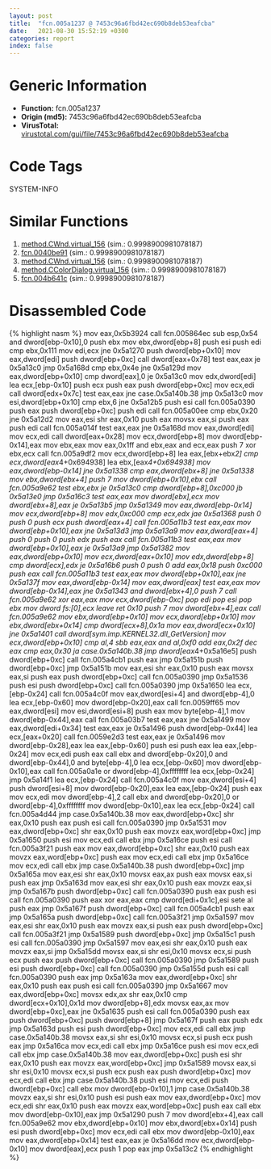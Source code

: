 ```yaml
---
layout: post
title:  "fcn.005a1237 @ 7453c96a6fbd42ec690b8deb53eafcba"
date:   2021-08-30 15:52:19 +0300
categories: report
index: false
---
```


# Generic Information
- **Function:** fcn.005a1237
- **Origin (md5):** 7453c96a6fbd42ec690b8deb53eafcba
- **VirusTotal:** [virustotal.com/gui/file/7453c96a6fbd42ec690b8deb53eafcba][virustotal_ref]

# Code Tags
<span class="tag" id="SYSTEM-INFO">SYSTEM-INFO</span>


# Similar Functions

1. [method.CWnd.virtual\_156][similar_1_ref] (sim.: 0.9998900981078187)
2. [fcn.0040be91][similar_2_ref] (sim.: 0.9998900981078187)
3. [method.CWnd.virtual\_156][similar_3_ref] (sim.: 0.9998900981078187)
4. [method.CColorDialog.virtual\_156][similar_4_ref] (sim.: 0.9998900981078187)
5. [fcn.004b641c][similar_5_ref] (sim.: 0.9998900981078187)


# Disassembled Code

{% highlight nasm %}
mov eax,0x5b3924
call fcn.005864ec
sub esp,0x54
and dword[ebp-0x10],0
push ebx
mov ebx,dword[ebp+8]
push esi
push edi
cmp ebx,0x111
mov edi,ecx
jne 0x5a1270
push dword[ebp+0x10]
mov eax,dword[edi]
push dword[ebp+0xc]
call dword[eax+0x78]
test eax,eax
je 0x5a13c0
jmp 0x5a168d
cmp ebx,0x4e
jne 0x5a129d
mov eax,dword[ebp+0x10]
cmp dword[eax],0
je 0x5a13c0
mov edx,dword[edi]
lea ecx,[ebp-0x10]
push ecx
push eax
push dword[ebp+0xc]
mov ecx,edi
call dword[edx+0x7c]
test eax,eax
jne case.0x5a140b.38
jmp 0x5a13c0
mov esi,dword[ebp+0x10]
cmp ebx,6
jne 0x5a12b5
push esi
call fcn.005a0390
push eax
push dword[ebp+0xc]
push edi
call fcn.005a00ee
cmp ebx,0x20
jne 0x5a12d2
mov eax,esi
shr eax,0x10
push eax
movsx eax,si
push eax
push edi
call fcn.005a014f
test eax,eax
jne 0x5a168d
mov eax,dword[edi]
mov ecx,edi
call dword[eax+0x28]
mov ecx,dword[ebp+8]
mov dword[ebp-0x14],eax
mov ebx,eax
mov eax,0x1ff
and ebx,eax
and ecx,eax
push 7
xor ebx,ecx
call fcn.005a9df2
mov ecx,dword[ebp+8]
lea eax,[ebx+ebx*2]
cmp ecx,dword[eax*4+0x694938]
lea ebx,[eax*4+0x694938]
mov eax,dword[ebp-0x14]
jne 0x5a1338
cmp eax,dword[ebx+8]
jne 0x5a1338
mov ebx,dword[ebx+4]
push 7
mov dword[ebp+0x10],ebx
call fcn.005a9e62
test ebx,ebx
je 0x5a13c0
cmp dword[ebp+8],0xc000
jb 0x5a13e0
jmp 0x5a16c3
test eax,eax
mov dword[ebx],ecx
mov dword[ebx+8],eax
je 0x5a13b5
jmp 0x5a1349
mov eax,dword[ebp-0x14]
mov ecx,dword[ebp+8]
mov edx,0xc000
cmp ecx,edx
jae 0x5a1368
push 0
push 0
push ecx
push dword[eax+4]
call fcn.005a11b3
test eax,eax
mov dword[ebp+0x10],eax
jne 0x5a13d3
jmp 0x5a13a9
mov eax,dword[eax+4]
push 0
push 0
push edx
push eax
call fcn.005a11b3
test eax,eax
mov dword[ebp+0x10],eax
je 0x5a13a9
jmp 0x5a1382
mov eax,dword[ebp+0x10]
mov ecx,dword[eax+0x10]
mov edx,dword[ebp+8]
cmp dword[ecx],edx
je 0x5a16b6
push 0
push 0
add eax,0x18
push 0xc000
push eax
call fcn.005a11b3
test eax,eax
mov dword[ebp+0x10],eax
jne 0x5a137f
mov eax,dword[ebp-0x14]
mov eax,dword[eax]
test eax,eax
mov dword[ebp-0x14],eax
jne 0x5a1343
and dword[ebx+4],0
push 7
call fcn.005a9e62
xor eax,eax
mov ecx,dword[ebp-0xc]
pop edi
pop esi
pop ebx
mov dword fs:[0],ecx
leave
ret 0x10
push 7
mov dword[ebx+4],eax
call fcn.005a9e62
mov ebx,dword[ebp+0x10]
mov ecx,dword[ebp+0x10]
mov ebx,dword[ebx+0x14]
cmp dword[ecx+8],0x1a
mov eax,dword[ecx+0x10]
jne 0x5a1401
call dword[sym.imp.KERNEL32.dll_GetVersion]
mov ecx,dword[ebp+0x10]
cmp al,4
sbb eax,eax
and al,0xf0
add eax,0x2f
dec eax
cmp eax,0x30
ja case.0x5a140b.38
jmp dword[eax*4+0x5a16e5]
push dword[ebp+0xc]
call fcn.005a4cb1
push eax
jmp 0x5a151b
push dword[ebp+0xc]
jmp 0x5a151b
mov eax,esi
shr eax,0x10
push eax
movsx eax,si
push eax
push dword[ebp+0xc]
call fcn.005a0390
jmp 0x5a1536
push esi
push dword[ebp+0xc]
call fcn.005a0390
jmp 0x5a1650
lea ecx,[ebp-0x24]
call fcn.005a4c0f
mov eax,dword[esi+4]
and dword[ebp-4],0
lea ecx,[ebp-0x60]
mov dword[ebp-0x20],eax
call fcn.0059ff65
mov eax,dword[esi]
mov esi,dword[esi+8]
push eax
mov byte[ebp-4],1
mov dword[ebp-0x44],eax
call fcn.005a03b7
test eax,eax
jne 0x5a1499
mov eax,dword[edi+0x34]
test eax,eax
je 0x5a1496
push dword[ebp-0x44]
lea ecx,[eax+0x20]
call fcn.0059e2d3
test eax,eax
je 0x5a1496
mov dword[ebp-0x28],eax
lea eax,[ebp-0x60]
push esi
push eax
lea eax,[ebp-0x24]
mov ecx,edi
push eax
call ebx
and dword[ebp-0x20],0
and dword[ebp-0x44],0
and byte[ebp-4],0
lea ecx,[ebp-0x60]
mov dword[ebp-0x10],eax
call fcn.005a0a1e
or dword[ebp-4],0xffffffff
lea ecx,[ebp-0x24]
jmp 0x5a14f1
lea ecx,[ebp-0x24]
call fcn.005a4c0f
mov eax,dword[esi+4]
push dword[esi+8]
mov dword[ebp-0x20],eax
lea eax,[ebp-0x24]
push eax
mov ecx,edi
mov dword[ebp-4],2
call ebx
and dword[ebp-0x20],0
or dword[ebp-4],0xffffffff
mov dword[ebp-0x10],eax
lea ecx,[ebp-0x24]
call fcn.005a4d44
jmp case.0x5a140b.38
mov eax,dword[ebp+0xc]
shr eax,0x10
push eax
push esi
call fcn.005a0390
jmp 0x5a1531
mov eax,dword[ebp+0xc]
shr eax,0x10
push eax
movzx eax,word[ebp+0xc]
jmp 0x5a1650
push esi
mov ecx,edi
call ebx
jmp 0x5a16ce
push esi
call fcn.005a3f21
push eax
mov eax,dword[ebp+0xc]
shr eax,0x10
push eax
movzx eax,word[ebp+0xc]
push eax
mov ecx,edi
call ebx
jmp 0x5a16ce
mov ecx,edi
call ebx
jmp case.0x5a140b.38
push dword[ebp+0xc]
jmp 0x5a165a
mov eax,esi
shr eax,0x10
movsx eax,ax
push eax
movsx eax,si
push eax
jmp 0x5a163d
mov eax,esi
shr eax,0x10
push eax
movzx eax,si
jmp 0x5a167b
push dword[ebp+0xc]
call fcn.005a0390
push eax
push esi
call fcn.005a0390
push eax
xor eax,eax
cmp dword[edi+0x1c],esi
sete al
push eax
jmp 0x5a167f
push dword[ebp+0xc]
call fcn.005a4cb1
push eax
jmp 0x5a165a
push dword[ebp+0xc]
call fcn.005a3f21
jmp 0x5a1597
mov eax,esi
shr eax,0x10
push eax
movzx eax,si
push eax
push dword[ebp+0xc]
call fcn.005a3f21
jmp 0x5a1589
push dword[ebp+0xc]
jmp 0x5a15c1
push esi
call fcn.005a0390
jmp 0x5a1597
mov eax,esi
shr eax,0x10
push eax
movzx eax,si
jmp 0x5a15dd
movsx eax,si
shr esi,0x10
movsx ecx,si
push ecx
push eax
push dword[ebp+0xc]
call fcn.005a0390
jmp 0x5a1589
push esi
push dword[ebp+0xc]
call fcn.005a0390
jmp 0x5a155d
push esi
call fcn.005a0390
push eax
jmp 0x5a163a
mov eax,dword[ebp+0xc]
shr eax,0x10
push eax
push esi
call fcn.005a0390
jmp 0x5a1667
mov eax,dword[ebp+0xc]
movsx edx,ax
shr eax,0x10
cmp dword[ecx+0x10],0x1d
mov dword[ebp+8],edx
movsx eax,ax
mov dword[ebp+0xc],eax
jne 0x5a1635
push esi
call fcn.005a0390
push eax
push dword[ebp+0xc]
push dword[ebp+8]
jmp 0x5a167f
push eax
push edx
jmp 0x5a163d
push esi
push dword[ebp+0xc]
mov ecx,edi
call ebx
jmp case.0x5a140b.38
movsx eax,si
shr esi,0x10
movsx ecx,si
push ecx
push eax
jmp 0x5a16ca
mov ecx,edi
call ebx
jmp 0x5a16ce
push esi
mov ecx,edi
call ebx
jmp case.0x5a140b.38
mov eax,dword[ebp+0xc]
push esi
shr eax,0x10
push eax
movzx eax,word[ebp+0xc]
jmp 0x5a1589
movsx eax,si
shr esi,0x10
movsx ecx,si
push ecx
push eax
push dword[ebp+0xc]
mov ecx,edi
call ebx
jmp case.0x5a140b.38
push esi
mov ecx,edi
push dword[ebp+0xc]
call ebx
mov dword[ebp-0x10],1
jmp case.0x5a140b.38
movzx eax,si
shr esi,0x10
push esi
push eax
mov eax,dword[ebp+0xc]
mov ecx,edi
shr eax,0x10
push eax
movzx eax,word[ebp+0xc]
push eax
call ebx
mov dword[ebp-0x10],eax
jmp 0x5a1290
push 7
mov dword[ebx+4],eax
call fcn.005a9e62
mov ebx,dword[ebp+0x10]
mov ebx,dword[ebx+0x14]
push esi
push dword[ebp+0xc]
mov ecx,edi
call ebx
mov dword[ebp-0x10],eax
mov eax,dword[ebp+0x14]
test eax,eax
je 0x5a16dd
mov ecx,dword[ebp-0x10]
mov dword[eax],ecx
push 1
pop eax
jmp 0x5a13c2
{% endhighlight %}


[similar_1_ref]: /report/method.CWnd.virtual_156@a2475448bf4050c1583e1970984a4d00
[similar_2_ref]: /report/fcn.0040be91@a2475448bf4050c1583e1970984a4d00
[similar_3_ref]: /report/method.CWnd.virtual_156@d4e56c7d970c209a3a2b3c4b4cc5e586
[similar_4_ref]: /report/method.CColorDialog.virtual_156@3e981d1767f44f5fe2446a49ffe52f4e
[similar_5_ref]: /report/fcn.004b641c@3e981d1767f44f5fe2446a49ffe52f4e
[virustotal_ref]: https://www.virustotal.com/gui/file/7453c96a6fbd42ec690b8deb53eafcba